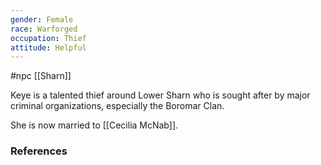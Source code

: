 ```yaml
---
gender: Female
race: Warforged
occupation: Thief
attitude: Helpful
---
```

 #npc [[Sharn]]

Keye is a talented thief around Lower Sharn who is sought after by major criminal organizations, especially the Boromar Clan.

She is now married to [[Cecilia McNab]].

### References
